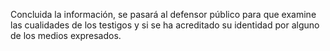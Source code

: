 Concluida la información, se pasará al defensor público para que examine las cualidades de los testigos y si se ha acreditado su identidad por alguno de los medios expresados.